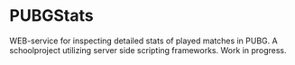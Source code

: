 # PUBGStats

WEB-service for inspecting detailed stats of played matches in PUBG. A schoolproject utilizing server side scripting frameworks.
Work in progress.
